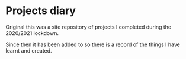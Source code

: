 # Projects diary

Original this was a site repository of projects I completed during the 2020/2021 lockdown.

Since then it has been added to so there is a record of the things I have learnt and created.

